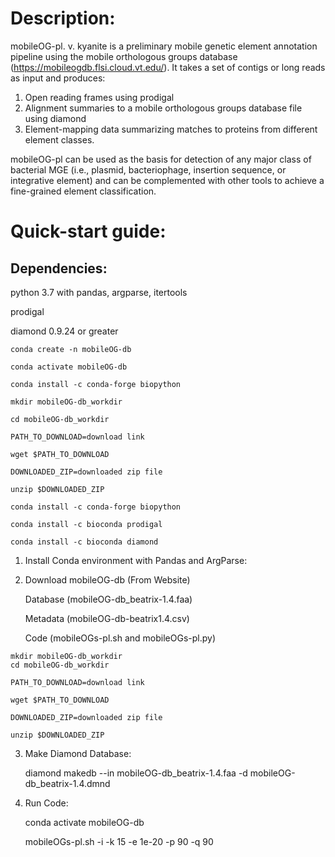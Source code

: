 # Description:

mobileOG-pl. v. kyanite is a preliminary mobile genetic element annotation pipeline using the mobile orthologous groups database (https://mobileogdb.flsi.cloud.vt.edu/). It takes a set of contigs or long reads as input and produces:

1)	Open reading frames using prodigal
2)	Alignment summaries to a mobile orthologous groups database file using diamond
3)	Element-mapping data summarizing matches to proteins from different element classes. 

mobileOG-pl can be used as the basis for detection of any major class of bacterial MGE (i.e., plasmid, bacteriophage, insertion sequence, or integrative element) and can be complemented with other tools to achieve a fine-grained element classification.  


# Quick-start guide:
## Dependencies: 

python 3.7 with pandas, argparse, itertools

prodigal 

diamond 0.9.24 or greater

	conda create -n mobileOG-db

	conda activate mobileOG-db

	conda install -c conda-forge biopython

	mkdir mobileOG-db_workdir

	cd mobileOG-db_workdir

	PATH_TO_DOWNLOAD=download link

	wget $PATH_TO_DOWNLOAD 

	DOWNLOADED_ZIP=downloaded zip file

	unzip $DOWNLOADED_ZIP

	conda install -c conda-forge biopython

	conda install -c bioconda prodigal
	
	conda install -c bioconda diamond

1.	 Install Conda environment with Pandas and ArgParse:
2.	 Download mobileOG-db (From Website)
	
		Database (mobileOG-db_beatrix-1.4.faa)
	
		Metadata (mobileOG-db-beatrix1.4.csv)
	
		Code (mobileOGs-pl.sh and mobileOGs-pl.py)

	mkdir mobileOG-db_workdir
	cd mobileOG-db_workdir

	PATH_TO_DOWNLOAD=download link

	wget $PATH_TO_DOWNLOAD 

	DOWNLOADED_ZIP=downloaded zip file

	unzip $DOWNLOADED_ZIP

3. 	Make Diamond Database:

	diamond makedb --in mobileOG-db_beatrix-1.4.faa -d mobileOG-db_beatrix-1.4.dmnd

4. 	Run Code:

	conda activate mobileOG-db

	mobileOGs-pl.sh -i <contigs> -k 15 -e 1e-20 -p 90 -q 90

